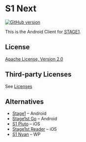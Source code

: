 # S1 Next

[![GitHub version](https://badge.fury.io/gh/floating-cat%2FS1-Next.svg)](http://badge.fury.io/gh/floating-cat%2FS1-Next)

This is the Android Client for [STAGE1](http://bbs.saraba1st.com/2b/forum.php).

## License

[Apache License, Version 2.0](LICENSE.txt)

## Third-party Licenses

See [Licenses](app/src/main/assets/text/license)

## Alternatives

- [Stage1](https://play.google.com/store/apps/details?id=com.motion.stage1) – Android
- [Stage1st Go](https://play.google.com/store/apps/details?id=org.succlz123.s1go.app) – Android
- [S1 Pluto](https://itunes.apple.com/cn/app/s1-pluto/id889820003) – iOS
- [Stage1st Reader](https://itunes.apple.com/cn/app/stage1st-reader/id509916119) – iOS
- [S1 Nyan](https://www.windowsphone.com/zh-cn/store/app/s1-nyan/61790166-792c-493b-bcc2-a2f1506292f5) – WP
